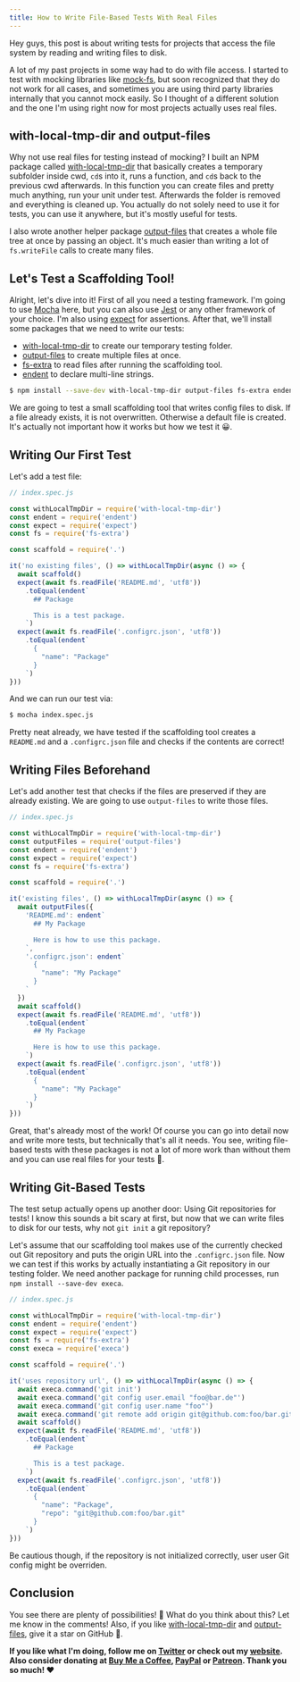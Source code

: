```yaml
---
title: How to Write File-Based Tests With Real Files
---
```


Hey guys, this post is about writing tests for projects that access the file system by reading and writing files to disk.

A lot of my past projects in some way had to do with file access. I started to test with mocking libraries like [mock-fs](https://github.com/tschaub/mock-fs), but soon recognized that they do not work for all cases, and sometimes you are using third party libraries internally that you cannot mock easily. So I thought of a different solution and the one I'm using right now for most projects actually uses real files.

## with-local-tmp-dir and output-files

Why not use real files for testing instead of mocking? I built an NPM package called [with-local-tmp-dir](https://github.com/dword-design/with-local-tmp-dir) that basically creates a temporary subfolder inside cwd, `cd`s into it, runs a function, and `cd`s back to the previous cwd afterwards. In this function you can create files and pretty much anything, run your unit under test. Afterwards the folder is removed and everything is cleaned up. You actually do not solely need to use it for tests, you can use it anywhere, but it's mostly useful for tests.

I also wrote another helper package [output-files](https://github.com/dword-design/output-files) that creates a whole file tree at once by passing an object. It's much easier than writing a lot of `fs.writeFile` calls to create many files.

## Let's Test a Scaffolding Tool!

Alright, let's dive into it! First of all you need a testing framework. I'm going to use [Mocha](https://github.com/mochajs/mocha) here, but you can also use [Jest](https://github.com/facebook/jest) or any other framework of your choice. I'm also using [expect](https://github.com/mjackson/expect) for assertions. After that, we'll install some packages that we need to write our tests:

* [with-local-tmp-dir](https://github.com/dword-design/with-local-tmp-dir) to create our temporary testing folder.
* [output-files](https://github.com/dword-design/output-files) to create multiple files at once.
* [fs-extra](https://github.com/jprichardson/node-fs-extra) to read files after running the scaffolding tool.
* [endent](https://github.com/zhouhanseng/endent) to declare multi-line strings.

```bash
$ npm install --save-dev with-local-tmp-dir output-files fs-extra endent
```

We are going to test a small scaffolding tool that writes config files to disk. If a file already exists, it is not overwritten. Otherwise a default file is created. It's actually not important how it works but how we test it 😀.

## Writing Our First Test

Let's add a test file:

```js
// index.spec.js

const withLocalTmpDir = require('with-local-tmp-dir')
const endent = require('endent')
const expect = require('expect')
const fs = require('fs-extra')

const scaffold = require('.')

it('no existing files', () => withLocalTmpDir(async () => {
  await scaffold()
  expect(await fs.readFile('README.md', 'utf8'))
    .toEqual(endent`
      ## Package

      This is a test package.
    `)
  expect(await fs.readFile('.configrc.json', 'utf8'))
    .toEqual(endent`
      {
        "name": "Package"
      }
    `)
}))
```

And we can run our test via:

```bash
$ mocha index.spec.js
```

Pretty neat already, we have tested if the scaffolding tool creates a `README.md` and a `.configrc.json` file and checks if the contents are correct!

## Writing Files Beforehand

Let's add another test that checks if the files are preserved if they are already existing. We are going to use `output-files` to write those files.

```js
// index.spec.js

const withLocalTmpDir = require('with-local-tmp-dir')
const outputFiles = require('output-files')
const endent = require('endent')
const expect = require('expect')
const fs = require('fs-extra')

const scaffold = require('.')

it('existing files', () => withLocalTmpDir(async () => {
  await outputFiles({
    'README.md': endent`
      ## My Package

      Here is how to use this package.
    `,
    '.configrc.json': endent`
      {
        "name": "My Package"
      }
    `
  })
  await scaffold()
  expect(await fs.readFile('README.md', 'utf8'))
    .toEqual(endent`
      ## My Package

      Here is how to use this package.
    `)
  expect(await fs.readFile('.configrc.json', 'utf8'))
    .toEqual(endent`
      {
        "name": "My Package"
      }
    `)
}))
```

Great, that's already most of the work! Of course you can go into detail now and write more tests, but technically that's all it needs. You see, writing file-based tests with these packages is not a lot of more work than without them and you can use real files for your tests 🚀.

## Writing Git-Based Tests

The test setup actually opens up another door: Using Git repositories for tests! I know this sounds a bit scary at first, but now that we can write files to disk for our tests, why not `git init` a git repository?

Let's assume that our scaffolding tool makes use of the currently checked out Git repository and puts the origin URL into the `.configrc.json` file. Now we can test if this works by actually instantiating a Git repository in our testing folder. We need another package for running child processes, run `npm install --save-dev execa`.

```js
// index.spec.js

const withLocalTmpDir = require('with-local-tmp-dir')
const endent = require('endent')
const expect = require('expect')
const fs = require('fs-extra')
const execa = require('execa')

const scaffold = require('.')

it('uses repository url', () => withLocalTmpDir(async () => {
  await execa.command('git init')
  await execa.command('git config user.email "foo@bar.de"')
  await execa.command('git config user.name "foo"')
  await execa.command('git remote add origin git@github.com:foo/bar.git')
  await scaffold()
  expect(await fs.readFile('README.md', 'utf8'))
    .toEqual(endent`
      ## Package

      This is a test package.
    `)
  expect(await fs.readFile('.configrc.json', 'utf8'))
    .toEqual(endent`
      {
        "name": "Package",
        "repo": "git@github.com:foo/bar.git"
      }
    `)
}))
```

Be cautious though, if the repository is not initialized correctly, user user Git config might be overriden.

## Conclusion

You see there are plenty of possibilities! 🥳 What do you think about this? Let me know in the comments! Also, if you like [with-local-tmp-dir](https://github.com/dword-design/with-local-tmp-dir) and [output-files](https://github.com/dword-design/output-files), give it a star on GitHub 🌟.

**If you like what I'm doing, follow me on [Twitter](https://twitter.com/DwordDesign) or check out my [website](https://dword-design.de). Also consider donating at [Buy Me a Coffee](https://www.buymeacoffee.com/dword), [PayPal](https://www.paypal.com/paypalme/SebastianLandwehr) or [Patreon](https://www.patreon.com/dworddesign). Thank you so much! ❤️**